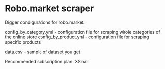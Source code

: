 # Robo.market scraper
Digger condigurations for robo.market.

config_by_category.yml - configuration file for scraping whole categories of the online store
config_by_product.yml - configuration file for scraping specific products

data.csv - sample of dataset you get

Recommended subscription plan: XSmall
